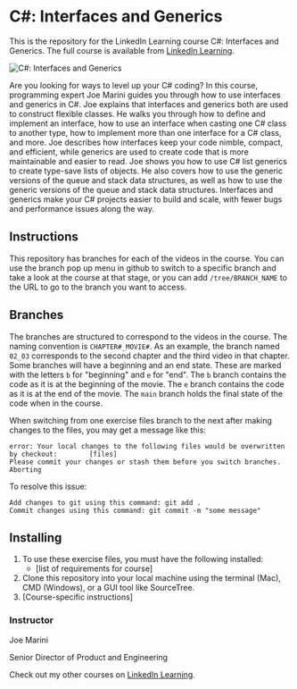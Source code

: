 # C#: Interfaces and Generics
This is the repository for the LinkedIn Learning course C#: Interfaces and Generics. The full course is available from [LinkedIn Learning][lil-course-url].

![C#: Interfaces and Generics][lil-thumbnail-url] 

Are you looking for ways to level up your C# coding? In this course, programming expert Joe Marini guides you through how to use interfaces and generics in C#. Joe explains that interfaces and generics both are used to construct flexible classes. He walks you through how to define and implement an interface, how to use an interface when casting one C# class to another type, how to implement more than one interface for a C# class, and more. Joe describes how interfaces keep your code nimble, compact, and efficient, while generics are used to create code that is more maintainable and easier to read. Joe shows you how to use C# list generics to create type-save lists of objects. He also covers how to use the generic versions of the queue and stack data structures, as well as how to use the generic versions of the queue and stack data structures. Interfaces and generics make your C# projects easier to build and scale, with fewer bugs and performance issues along the way.

## Instructions
This repository has branches for each of the videos in the course. You can use the branch pop up menu in github to switch to a specific branch and take a look at the course at that stage, or you can add `/tree/BRANCH_NAME` to the URL to go to the branch you want to access.

## Branches
The branches are structured to correspond to the videos in the course. The naming convention is `CHAPTER#_MOVIE#`. As an example, the branch named `02_03` corresponds to the second chapter and the third video in that chapter. 
Some branches will have a beginning and an end state. These are marked with the letters `b` for "beginning" and `e` for "end". The `b` branch contains the code as it is at the beginning of the movie. The `e` branch contains the code as it is at the end of the movie. The `main` branch holds the final state of the code when in the course.

When switching from one exercise files branch to the next after making changes to the files, you may get a message like this:

    error: Your local changes to the following files would be overwritten by checkout:        [files]
    Please commit your changes or stash them before you switch branches.
    Aborting

To resolve this issue:
	
    Add changes to git using this command: git add .
	Commit changes using this command: git commit -m "some message"

## Installing
1. To use these exercise files, you must have the following installed:
	- [list of requirements for course]
2. Clone this repository into your local machine using the terminal (Mac), CMD (Windows), or a GUI tool like SourceTree.
3. [Course-specific instructions]


### Instructor

Joe Marini 
                            
Senior Director of Product and Engineering

                            

Check out my other courses on [LinkedIn Learning](https://www.linkedin.com/learning/instructors/joe-marini).

[lil-course-url]: https://www.linkedin.com/learning/c-sharp-interfaces-and-generics-14335425
[lil-thumbnail-url]: https://cdn.lynda.com/course/3152729/3152729-1634834098244-16x9.jpg
